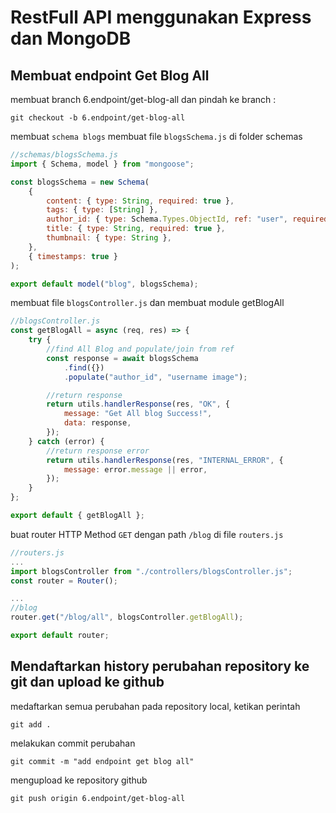 # RestFull API menggunakan Express dan MongoDB

## Membuat endpoint Get Blog All

membuat branch 6.endpoint/get-blog-all dan pindah ke branch :

```console
git checkout -b 6.endpoint/get-blog-all
```

membuat `schema blogs`
membuat file `blogsSchema.js` di folder schemas

```js
//schemas/blogsSchema.js
import { Schema, model } from "mongoose";

const blogsSchema = new Schema(
    {
        content: { type: String, required: true },
        tags: { type: [String] },
        author_id: { type: Schema.Types.ObjectId, ref: "user", required: true },
        title: { type: String, required: true },
        thumbnail: { type: String },
    },
    { timestamps: true }
);

export default model("blog", blogsSchema);
```

membuat file `blogsController.js` dan membuat module getBlogAll

```js
//blogsController.js
const getBlogAll = async (req, res) => {
    try {
        //find All Blog and populate/join from ref
        const response = await blogsSchema
            .find({})
            .populate("author_id", "username image");

        //return response
        return utils.handlerResponse(res, "OK", {
            message: "Get All blog Success!",
            data: response,
        });
    } catch (error) {
        //return response error
        return utils.handlerResponse(res, "INTERNAL_ERROR", {
            message: error.message || error,
        });
    }
};

export default { getBlogAll };
```

buat router HTTP Method `GET` dengan path `/blog` di file `routers.js`

```js
//routers.js
...
import blogsController from "./controllers/blogsController.js";
const router = Router();

...
//blog
router.get("/blog/all", blogsController.getBlogAll);

export default router;
```

## Mendaftarkan history perubahan repository ke git dan upload ke github

medaftarkan semua perubahan pada repository local, ketikan perintah

```console
git add .
```

melakukan commit perubahan

```console
git commit -m "add endpoint get blog all"
```

mengupload ke repository github

```console
git push origin 6.endpoint/get-blog-all
```
